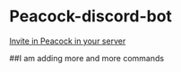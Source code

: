 # Peacock-discord-bot

[Invite in Peacock in your server](https://discord.com/api/oauth2/authorize?client_id=784306314086973500&scope=bot)

##I am adding more and more commands
